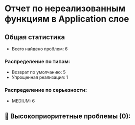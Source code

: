 # Отчет по нереализованным функциям в Application слое
## Общая статистика
- Всего найдено проблем: 6
### Распределение по типам:
- Возврат по умолчанию: 5
- Упрощенная реализация: 1

### Распределение по серьезности:
- MEDIUM: 6

## 🔴 Высокоприоритетные проблемы (0):